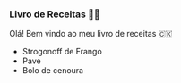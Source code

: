 ### Livro de Receitas :man_cook:

Olá! Bem vindo ao meu livro de receitas :cook_islands:

- Strogonoff de Frango
- Pave
- Bolo de cenoura

